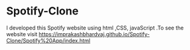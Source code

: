 # Spotify-Clone
I developed this Spotify website using html ,CSS, javaScript .To see the website visit
https://imprakashbhardvaj.github.io/Spotify-Clone/Spotify%20App/index.html
